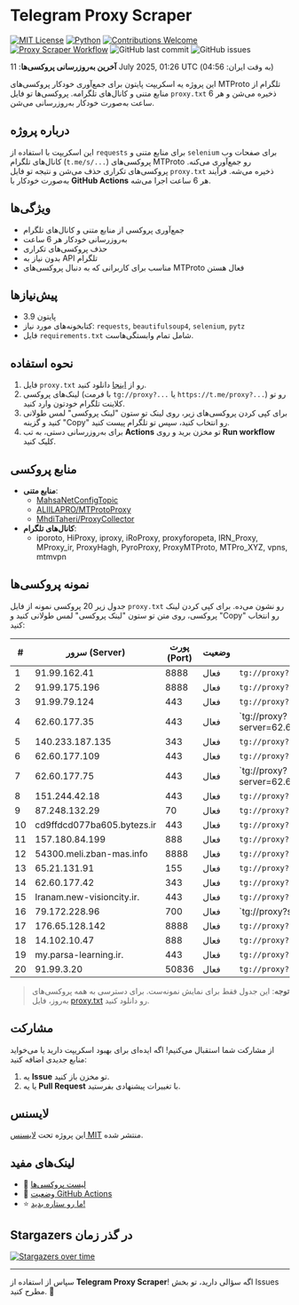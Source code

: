 # Telegram Proxy Scraper

[![MIT License](https://img.shields.io/badge/license-MIT-blue.svg)](https://opensource.org/licenses/MIT)
[![Python](https://img.shields.io/badge/python-3.9-blue)](https://www.python.org/downloads/)
[![Contributions Welcome](https://img.shields.io/badge/contributions-welcome-brightgreen.svg?style=flat)](https://github.com/Argh94/telegram-proxy-scraper/issues)
[![Proxy Scraper Workflow](https://github.com/Poriya58p/telegram-proxy-scraper/actions/workflows/scraper.yml/badge.svg)](https://github.com/Argh94/telegram-proxy-scraper/actions/workflows/scraper.yml)
![GitHub last commit](https://img.shields.io/github/last-commit/Argh94/telegram-proxy-scraper)
![GitHub issues](https://img.shields.io/github/issues/Argh94/telegram-proxy-scraper)

**آخرین به‌روزرسانی پروکسی‌ها**: 11 July 2025, 01:26 UTC (به وقت ایران: 04:56)

این پروژه یه اسکریپت پایتون برای جمع‌آوری خودکار پروکسی‌های MTProto تلگرام از منابع متنی و کانال‌های تلگرامه. پروکسی‌ها تو فایل `proxy.txt` ذخیره می‌شن و هر 6 ساعت به‌صورت خودکار به‌روزرسانی می‌شن.

## درباره پروژه

این اسکریپت با استفاده از `requests` برای منابع متنی و `selenium` برای صفحات وب کانال‌های تلگرام (`t.me/s/...`) پروکسی‌های MTProto رو جمع‌آوری می‌کنه. پروکسی‌های تکراری حذف می‌شن و نتیجه تو فایل `proxy.txt` ذخیره می‌شه. فرآیند به‌صورت خودکار با **GitHub Actions** هر 6 ساعت اجرا می‌شه.

## ویژگی‌ها
- جمع‌آوری پروکسی از منابع متنی و کانال‌های تلگرام
- به‌روزرسانی خودکار هر 6 ساعت
- حذف پروکسی‌های تکراری
- بدون نیاز به API تلگرام
- مناسب برای کاربرانی که به دنبال پروکسی‌های MTProto فعال هستن

## پیش‌نیازها
- پایتون 3.9
- کتابخونه‌های مورد نیاز: `requests`, `beautifulsoup4`, `selenium`, `pytz`
- فایل `requirements.txt` شامل تمام وابستگی‌هاست.

## نحوه استفاده
1. فایل `proxy.txt` رو از [اینجا](proxy.txt) دانلود کنید.
2. لینک‌های پروکسی (با فرمت `tg://proxy?...` یا `https://t.me/proxy?...`) رو تو کلاینت تلگرام خودتون وارد کنید.
3. برای کپی کردن پروکسی‌های زیر، روی لینک تو ستون "لینک پروکسی" لمس طولانی کنید و گزینه "Copy" رو انتخاب کنید، سپس تو تلگرام پیست کنید.
4. برای به‌روزرسانی دستی، به تب **Actions** تو مخزن برید و روی **Run workflow** کلیک کنید.

## منابع پروکسی
- **منابع متنی**:
  - [MahsaNetConfigTopic](https://raw.githubusercontent.com/MahsaNetConfigTopic/proxy/main/proxies.txt)
  - [ALIILAPRO/MTProtoProxy](https://raw.githubusercontent.com/ALIILAPRO/MTProtoProxy/main/proxy-list.txt)
  - [MhdiTaheri/ProxyCollector](https://raw.githubusercontent.com/MhdiTaheri/ProxyCollector/main/proxy.txt)
- **کانال‌های تلگرام**:
  - iporoto, HiProxy, iproxy, iRoProxy, proxyforopeta, IRN_Proxy, MProxy_ir, ProxyHagh, PyroProxy, ProxyMTProto, MTPro_XYZ, vpns, mtmvpn

## نمونه پروکسی‌ها
جدول زیر 20 پروکسی نمونه از فایل `proxy.txt` رو نشون می‌ده. برای کپی کردن لینک پروکسی، روی متن تو ستون "لینک پروکسی" لمس طولانی کنید و "Copy" رو انتخاب کنید:

| #  | سرور (Server)       | پورت (Port) | وضعیت     | لینک پروکسی                     |
|----|---------------------|-------------|-----------|---------------------------------|
| 1 | 91.99.162.41 | 8888 | فعال | `tg://proxy?server=91.99.162.41&port=8888&secret=7gAA8A8Pd1VV____9QBuLmltZWRpYS5zdGVhbXBvd2VyZWQuY29t` |
| 2 | 91.99.175.196 | 8888 | فعال | `tg://proxy?server=91.99.175.196&port=8888&secret=7gAA8A8Pd1VV____9QBuLmltZWRpYS5zdGVhbXBvd2VyZWQuY29t` |
| 3 | 91.99.79.124 | 443 | فعال | `tg://proxy?server=91.99.79.124&port=443&secret=7gAA8A8Pd1VV____9QBuLmltZWRpYS5zdGVhbXBvd2VyZWQuY29t` |
| 4 | 62.60.177.35 | 443 | فعال | `tg://proxy?server=62.60.177.35&port=443&secret=7hYDAQIAAQAH8AMDhuJMOt1tZWRpYS5zdGVhbXBvd2VyZWQuY29tbWVkaWEuc3RlYW1wb3dlcmVkLmNvbQ)`` |
| 5 | 140.233.187.135 | 343 | فعال | `tg://proxy?server=140.233.187.135&port=343&secret=eed77db43ee3721f0fcb40a4ff63b5cd276D656469612E737465616D706F77657265642E636F6D` |
| 6 | 62.60.177.109 | 443 | فعال | `tg://proxy?server=62.60.177.109&port=443&secret=7hYDAQIAAQAH8AMDhuJMOt1tZWRpYS5zdGVhbXBvd2VyZWQuY29tbWVkaWEuc3RlYW1wb3dlcmVkLmNvbQ` |
| 7 | 62.60.177.75 | 443 | فعال | `tg://proxy?server=62.60.177.75&port=443&secret=7hYDAQIAAQAH8AMDhuJMOt1tZWRpYS5zdGVhbXBvd2VyZWQuY29tbWVkaWEuc3RlYW1wb3dlcmVkLmNvbQ)`` |
| 8 | 151.244.42.18 | 443 | فعال | `tg://proxy?server=151.244.42.18&port=443&secret=ee0000f00f0f775555fffffff5006e2e696d656469612e737465616d706f77657265642e636f6d` |
| 9 | 87.248.132.29 | 70 | فعال | `tg://proxy?server=87.248.132.29&port=70&secret=eed77db43ee3721f0fcb40a4ff63b5cd276D656469612E737465616D706F77657265642E636FtH` |
| 10 | cd9ffdcd077ba605.bytezs.ir | 443 | فعال | `tg://proxy?server=cd9ffdcd077ba605.bytezs.ir&port=443&secret=7gcgcgcgcgcgcgcgcgcgcgd0cmFuc2xhdGUuZ29v)__` |
| 11 | 157.180.84.199 | 888 | فعال | `tg://proxy?server=157.180.84.199&port=888&secret=79e344818749bd7ac519130220c25d09` |
| 12 | 54300.meli.zban-mas.info | 8888 | فعال | `tg://proxy?server=54300.meli.zban-mas.info&port=8888&secret=7gAA8A8Pd1VV____9QBuLmltZWRpYS5zdGVhbXBvd2VyZWQuY29t` |
| 13 | 65.21.131.91 | 155 | فعال | `tg://proxy?server=65.21.131.91&port=155&secret=FgMBAgABAAH8AwOG4kw63Q` |
| 14 | 62.60.177.42 | 343 | فعال | `tg://proxy?server=62.60.177.42&port=343&secret=FgMBAgABAAfwAwOG4kw63QAAAAAAAAAAAAAAAAAAAAAAAAAAAAAAAA.` |
| 15 | Iranam.new-visioncity.ir. | 443 | فعال | `tg://proxy?server=Iranam.new-visioncity.ir.&port=443&secret=7gAA8A8Pd1VV____9QBuLmltZWRpYS5zdGVhbXBvd2VyZWQuY29t` |
| 16 | 79.172.228.96 | 700 | فعال | `tg://proxy?server=79.172.228.96&port=700&secret=7gAA8A8Pd1VV____9QBuLmltZWRpYS5zdGVhbXBvd2VyZWQuY29t|` |
| 17 | 176.65.128.142 | 8888 | فعال | `tg://proxy?server=176.65.128.142&port=8888&secret=1603010200010001fc030386e24c3add` |
| 18 | 14.102.10.47 | 888 | فعال | `tg://proxy?server=14.102.10.47&port=888&secret=eeNEgYdJvXrFGRMCIMJdCQ` |
| 19 | my.parsa-learning.ir. | 443 | فعال | `tg://proxy?server=my.parsa-learning.ir.&port=443&secret=7hAQEP8PSAZT____9QBuLmltZWRpYS5zdGVhbXBvd2VyZWQuY29t` |
| 20 | 91.99.3.20 | 50836 | فعال | `tg://proxy?server=91.99.3.20&port=50836&secret=7gAAAAAAAAAAAAAAAAAAAABzdGVhbXBvd2VyZWQuY29t` |


> **توجه**: این جدول فقط برای نمایش نمونه‌ست. برای دسترسی به همه پروکسی‌های به‌روز، فایل [proxy.txt](proxy.txt) رو دانلود کنید.

## مشارکت
از مشارکت شما استقبال می‌کنیم! اگه ایده‌ای برای بهبود اسکریپت دارید یا می‌خواید منابع جدیدی اضافه کنید:
1. یه **Issue** تو مخزن باز کنید.
2. یا یه **Pull Request** با تغییرات پیشنهادی بفرستید.

## لایسنس
این پروژه تحت [لایسنس MIT](LICENSE) منتشر شده.

## لینک‌های مفید
- 📄 [لیست پروکسی‌ها](proxy.txt)
- 🚀 [وضعیت GitHub Actions](https://github.com/Argh94/telegram-proxy-scraper/actions)
- ⭐ [ما رو ستاره بدید!](https://github.com/Argh94/telegram-proxy-scraper)

## Stargazers در گذر زمان
[![Stargazers over time](https://starchart.cc/Argh94/telegram-proxy-scraper.svg?variant=adaptive)](https://starchart.cc/Argh94/telegram-proxy-scraper)

---

سپاس از استفاده از **Telegram Proxy Scraper**! اگه سؤالی دارید، تو بخش Issues مطرح کنید. 🌟
